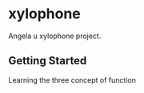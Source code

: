 # xylophone

Angela u xylophone project.

## Getting Started

Learning the three concept of function

